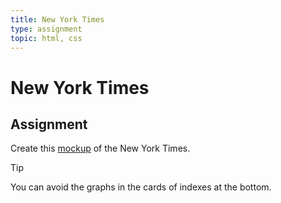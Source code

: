 ```yaml
---
title: New York Times
type: assignment
topic: html, css
---
```


# New York Times

## Assignment

Create this [mockup](./assets/new-york-times.png) of the New York Times.

> [!TIP]
> You can avoid the graphs in the cards of indexes at the bottom.
